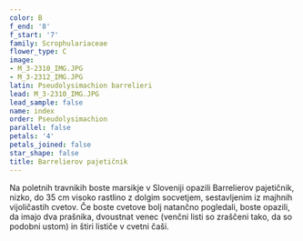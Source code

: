 ```yaml
---
color: B
f_end: '8'
f_start: '7'
family: Scrophulariaceae
flower_type: C
image:
- M_3-2310_IMG.JPG
- M_3-2312_IMG.JPG
latin: Pseudolysimachion barrelieri
lead: M_3-2310_IMG.JPG
lead_sample: false
name: index
order: Pseudolysimachion
parallel: false
petals: '4'
petals_joined: false
star_shape: false
title: Barrelierov pajetičnik
---
```

Na poletnih travnikih boste marsikje v Sloveniji opazili Barrelierov pajetičnik, nizko, do 35 cm visoko rastlino z dolgim socvetjem, sestavljenim iz majhnih vijoličastih cvetov. Če boste cvetove bolj natančno pogledali, boste opazili, da imajo dva prašnika, dvoustnat venec (venčni listi so zraščeni tako, da so podobni ustom) in štiri lističe v cvetni čaši.
